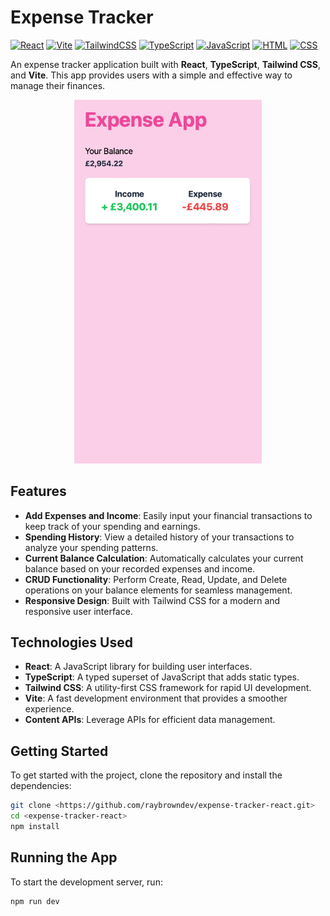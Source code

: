# Expense Tracker

[![React](https://img.shields.io/badge/React-20232A?style=for-the-badge&logo=react&logoColor=61DAFB)](https://reactjs.org/)
[![Vite](https://img.shields.io/badge/Vite-646CFF?style=for-the-badge&logo=vite&logoColor=white)](https://vitejs.dev/)
[![TailwindCSS](https://img.shields.io/badge/TailwindCSS-38B2AC?style=for-the-badge&logo=tailwind-css&logoColor=white)](https://tailwindcss.com/)
[![TypeScript](https://img.shields.io/badge/TypeScript-007ACC?style=for-the-badge&logo=typescript&logoColor=white)](https://www.typescriptlang.org/)
[![JavaScript](https://img.shields.io/badge/JavaScript-F7DF1E?style=for-the-badge&logo=javascript&logoColor=black)](https://developer.mozilla.org/en-US/docs/Web/JavaScript)
[![HTML](https://img.shields.io/badge/HTML-E34F26?style=for-the-badge&logo=html5&logoColor=white)](https://developer.mozilla.org/en-US/docs/Web/HTML)
[![CSS](https://img.shields.io/badge/CSS-239120?style=for-the-badge&logo=css3&logoColor=white)](https://developer.mozilla.org/en-US/docs/Web/CSS)



An expense tracker application built with **React**, **TypeScript**, **Tailwind CSS**, and **Vite**. This app provides users with a simple and effective way to manage their finances. 


<!-- ![Current MVP](/src/assets/mvp-expense-1.png) -->

<div style="text-align: center;">
  <img src="src/assets/mvp-expense-tracker-1.png" alt="Current MVP" title="Current MVP" width="300" />
</div>

## Features

- **Add Expenses and Income**: Easily input your financial transactions to keep track of your spending and earnings.
- **Spending History**: View a detailed history of your transactions to analyze your spending patterns.
- **Current Balance Calculation**: Automatically calculates your current balance based on your recorded expenses and income.
- **CRUD Functionality**: Perform Create, Read, Update, and Delete operations on your balance elements for seamless management.
- **Responsive Design**: Built with Tailwind CSS for a modern and responsive user interface.

## Technologies Used

- **React**: A JavaScript library for building user interfaces.
- **TypeScript**: A typed superset of JavaScript that adds static types.
- **Tailwind CSS**: A utility-first CSS framework for rapid UI development.
- **Vite**: A fast development environment that provides a smoother experience.
- **Content APIs**: Leverage APIs for efficient data management.

## Getting Started

To get started with the project, clone the repository and install the dependencies:

```bash
git clone <https://github.com/raybrowndev/expense-tracker-react.git>
cd <expense-tracker-react>
npm install
```

## Running the App

To start the development server, run:

```bash
npm run dev
```
